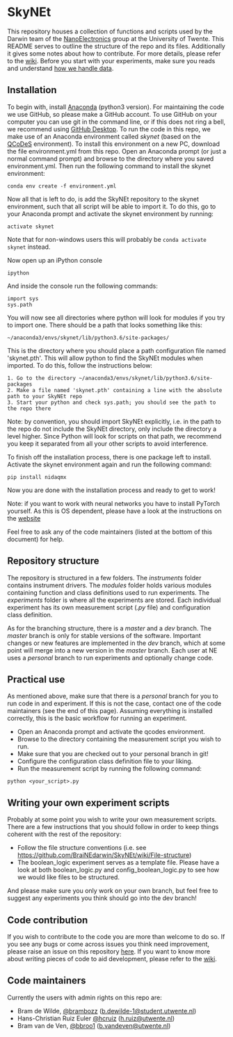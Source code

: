 # SkyNEt

This repository houses a collection of functions and scripts used by the Darwin team of the [NanoElectronics](https://www.utwente.nl/en/eemcs/ne/) group at the University of Twente. This README serves to outline the structure of the repo and its files. Additionally it gives some notes about how to contribute. For more details, please refer to the [wiki](https://github.com/BraiNEdarwin/SkyNEt/wiki). Before you start with your experiments, make sure you reads and understand [how we handle data](https://github.com/BraiNEdarwin/SkyNEt/wiki/Data-Structures).

## Installation

To begin with, install [Anaconda](https://www.anaconda.com/download) (python3 version). For maintaining the code we use GitHub, so please make a GitHub account. To use GitHub on your computer you can use git in the command line, or if this does not ring a bell, we recommend using [GitHub Desktop](https://desktop.github.com/).
To run the code in this repo, we make use of an Anaconda environment called *skynet* (based on the [QCoDeS](https://github.com/QCoDeS/Qcodes) environment). To install this environment on a new PC, download the file environment.yml from this repo. Open an Anaconda prompt (or just a normal command prompt) and browse to the directory where you saved environment.yml. Then run the following command to install the skynet environment:

```
conda env create -f environment.yml
```

Now all that is left to do, is add the SkyNEt repository to the skynet environment, such that all script will be able to import it. To do this, go to your Anaconda prompt and activate the skynet environment by running:

```
activate skynet
```

Note that for non-windows users this will probably be `conda activate skynet` instead.

Now open up an iPython console

```
ipython
```

And inside the console run the following commands:

```
import sys
sys.path
```

You will now see all directories where python will look for modules if you try to import one. There should be a path that looks something like this:

```
~/anaconda3/envs/skynet/lib/python3.6/site-packages/
```

This is the directory where you should place a path configuration file named 'skynet.pth'. This will allow python to find the SkyNEt modules when imported. To do this, follow the instructions below:


    1. Go to the directory ~/anaconda3/envs/skynet/lib/python3.6/site-packages
    2. Make a file named 'skynet.pth' containing a line with the absolute path to your SkyNEt repo
    3. Start your python and check sys.path; you should see the path to the repo there
  

Note: by convention, you should import SkyNEt explicitly, i.e. in the path to the repo do not include the SkyNEt directory, only include the directory a level higher. Since Python will look for scripts on that path, we recommend you keep it separated from all your other scripts to avoid interference.

To finish off the installation process, there is one package left to install. Activate the skynet environment again and run the following command:

```
pip install nidaqmx
```

Now you are done with the installation process and ready to get to work!

Note: if you want to work with neural networks you have to install PyTorch yourself. As this is OS dependent, please have a look at the instructions on the [website](https://pytorch.org/get-started/locally/)

Feel free to ask any of the code maintainers (listed at the bottom of this document) for help.


## Repository structure

The repository is structured in a few folders. The *instruments* folder contains instrument drivers. The *modules* folder holds various modules containing function and class definitions used to run experiments. The *experiments* folder is where all the experiments are stored. Each individual experiment has its own measurement script (*.py* file) and configuration class definition.

As for the branching structure, there is a *master* and a *dev* branch. The *master* branch is only for stable versions of the software. Important changes or new features are implemented in the *dev* branch, which at some point will merge into a new version in the *master* branch. Each user at NE uses a *personal* branch to run experiments and optionally change code.

## Practical use

As mentioned above, make sure that there is a *personal* branch for you to run code in and experiment. If this is not the case, contact one of the code maintainers (see the end of this page). Assuming everything is installed correctly, this is the basic workflow for running an experiment.

* Open an Anaconda prompt and activate the qcodes environment.
* Browse to the directory containing the measurement script you wish to run.
* Make sure that you are checked out to your personal branch in git!
* Configure the configuration class definition file to your liking.
* Run the measurement script by running the following command:

```
python <your_script>.py
```

## Writing your own experiment scripts

Probably at some point you wish to write your own measurement scripts. There are a few instructions that you should follow in order to keep things coherent with the rest of the repository:

* Follow the file structure conventions (i.e. see https://github.com/BraiNEdarwin/SkyNEt/wiki/File-structure)
* The boolean_logic experiment serves as a template file. Please have a look at both boolean_logic.py and config_boolean_logic.py to see how we would like files to be structured. 

And please make sure you only work on your own branch, but feel free to suggest any experiments you think should go into the dev branch!

## Code contribution

If you wish to contribute to the code you are more than welcome to do so. If you see any bugs or come across issues you think need improvement, please raise an issue on this repository [here](https://github.com/BraiNEdarwin/SkyNEt/issues). If you want to know more about writing pieces of code to aid development, please refer to the [wiki](https://github.com/BraiNEdarwin/SkyNEt/wiki).

## Code maintainers
Currently the users with admin rights on this repo are:
* Bram de Wilde, [@brambozz](https://github.com/brambozz) (b.dewilde-1@student.utwente.nl) 
* Hans-Christian Ruiz Euler [@hcruiz](https://github.com/hcruiz) (h.ruiz@utwente.nl)
* Bram van de Ven, [@bbroo1](https://github.com/bbroo1) (b.vandeven@utwente.nl)
